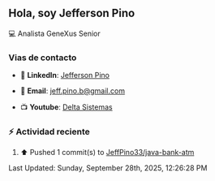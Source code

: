 ## Hola, soy Jefferson Pino

:computer: Analista GeneXus Senior

### Vias de contacto

- 💼 **LinkedIn**: [Jefferson Pino](https://www.linkedin.com/in/jefferson-pino-genexus-senior/)

- 📧 **Email**: [jeff.pino.b@gmail.com](mailto:jeff.pino.b@gmail.com)

- 📺 **Youtube**: [Delta Sistemas](https://www.youtube.com/channel/UCG-RR9SfEUvQTOi7K85Bk5g)

### :zap: Actividad reciente
<!--RECENT_ACTIVITY:start-->
1. ⬆️ Pushed 1 commit(s) to [JeffPino33/java-bank-atm](https://github.com/JeffPino33/java-bank-atm)<br>
<!--RECENT_ACTIVITY:end-->
<!--RECENT_ACTIVITY:last_update-->
Last Updated: Sunday, September 28th, 2025, 12:26:28 PM
<!--RECENT_ACTIVITY:last_update_end-->
